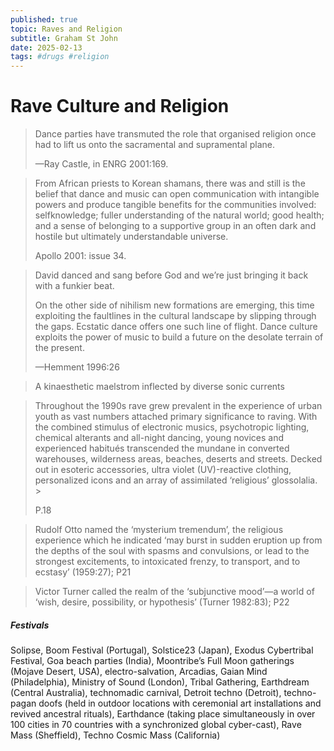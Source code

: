 ```yaml
---
published: true
topic: Raves and Religion
subtitle: Graham St John
date: 2025-02-13
tags: #drugs #religion
---
```

# Rave Culture and Religion


> Dance parties have transmuted the role that organised religion once had to lift us onto the sacramental and supramental plane. 
> 
> —Ray Castle, in ENRG 2001:169.

> From African priests to Korean shamans, there was and still is the belief that dance and music can open communication with intangible powers and produce tangible benefits for the communities involved: selfknowledge; fuller understanding of the natural world; good health; and a sense of belonging to a supportive group in an often dark and hostile but ultimately understandable universe. 
> 
> Apollo 2001: issue 34.

> David danced and sang before God and we’re just bringing it back with a funkier beat.
> 
> On the other side of nihilism new formations are emerging, this time exploiting the faultlines in the cultural landscape by slipping through the gaps. Ecstatic dance offers one such line of flight. Dance culture exploits the power of music to build a future on the desolate terrain of the present. 
> 
> —Hemment 1996:26

> A kinaesthetic maelstrom inflected by diverse sonic currents

> Throughout the 1990s rave grew prevalent in the experience of urban youth as vast numbers attached primary significance to raving. With the combined stimulus of electronic musics, psychotropic lighting, chemical alterants and all-night dancing, young novices and experienced habitués transcended the mundane in converted warehouses, wilderness areas, beaches, deserts and streets. Decked out in esoteric accessories, ultra violet (UV)-reactive clothing, personalized icons and an array of assimilated ‘religious’ glossolalia. >
> 
> P.18

> Rudolf Otto named the ‘mysterium tremendum’, the religious experience which he indicated ‘may burst in sudden eruption up from the depths of the soul with spasms and convulsions, or lead to the strongest excitements, to intoxicated frenzy, to transport, and to ecstasy’ (1959:27); P21

> Victor Turner called the realm of the ‘subjunctive mood’—a world of ‘wish, desire, possibility, or hypothesis’ (Turner 1982:83); P22

##### Festivals

Solipse, Boom Festival (Portugal), Solstice23 (Japan), Exodus Cybertribal Festival, Goa beach parties (India), Moontribe’s Full Moon gatherings (Mojave Desert, USA), electro-salvation, Arcadias, Gaian Mind (Philadelphia), Ministry of Sound (London), Tribal Gathering, Earthdream (Central Australia), technomadic carnival, Detroit techno (Detroit), techno-pagan doofs (held in outdoor locations with ceremonial art installations and revived ancestral rituals), Earthdance (taking place simultaneously in over 100 cities in 70 countries with a synchronized global cyber-cast), Rave Mass (Sheffield), Techno Cosmic Mass (California)